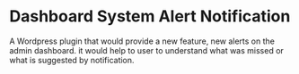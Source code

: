 # Dashboard System Alert Notification

A Wordpress plugin that would provide a new feature, new alerts on the admin dashboard. it would help to user to understand what was missed or what is suggested by notification.